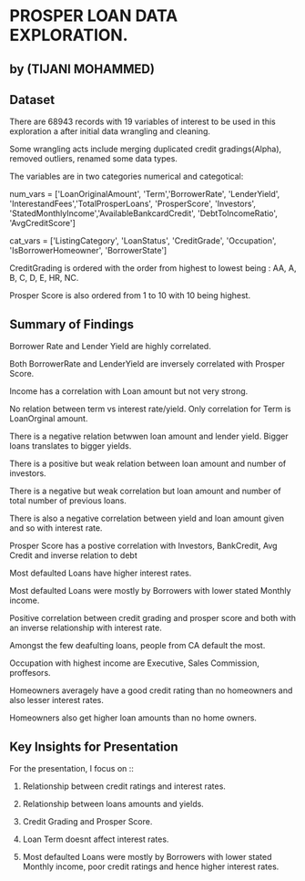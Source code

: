 # PROSPER LOAN DATA EXPLORATION.
## by (TIJANI MOHAMMED)


## Dataset

There are 68943 records with 19  variables of interest to be used in this exploration a after initial data wrangling and cleaning.

Some wrangling acts include merging duplicated credit gradings(Alpha), removed outliers, renamed some data types.

The variables are in two categories numerical and categotical:


num_vars = ['LoanOriginalAmount', 'Term','BorrowerRate', 'LenderYield', 'InterestandFees','TotalProsperLoans', 'ProsperScore', 'Investors', 'StatedMonthlyIncome','AvailableBankcardCredit', 'DebtToIncomeRatio', 'AvgCreditScore']


cat_vars = ['ListingCategory', 'LoanStatus',  'CreditGrade', 'Occupation', 'IsBorrowerHomeowner', 'BorrowerState']

CreditGrading is ordered with the order from highest to lowest being : AA, A, B, C, D, E, HR, NC.

Prosper Score is also ordered from 1 to 10 with 10 being highest.


##  Summary of Findings

Borrower Rate and Lender Yield are highly correlated.

Both BorrowerRate and LenderYield are inversely correlated with Prosper Score.

Income has a correlation with Loan amount but not very strong. 

No relation between term vs  interest rate/yield. Only correlation for Term is LoanOrginal amount.

There is a negative relation betwwen loan amount and lender yield. Bigger loans translates to bigger yields.

There is a positive but weak relation between loan amount and number of investors.

There is a negative but weak correlation but loan amount and number of total number of previous loans.

There is also a negative correlation between yield and loan amount given and so with interest rate. 

Prosper Score has a postive correlation with Investors, BankCredit, Avg Credit and inverse relation to debt 

Most defaulted Loans have higher interest rates. 

Most defaulted Loans were mostly by Borrowers with lower stated Monthly income.

Positive correlation between credit grading and prosper score and both with an inverse relationship with interest rate.

Amongst the few deafulting loans, people from CA default the most.

Occupation with highest income are Executive, Sales Commission, proffesors.

Homeowners averagely have a good credit rating than no homeowners and also lesser interest rates.

Homeowners also get higher loan amounts than no home owners.


## Key Insights for Presentation

For the presentation, I focus on ::

1. Relationship between credit ratings and interest  rates. 

2. Relationship between loans  amounts and  yields. 

3. Credit Grading and Prosper Score.

4. Loan Term doesnt affect interest rates.

5. Most defaulted Loans were mostly by Borrowers with lower stated Monthly income, poor credit ratings and  hence higher interest rates.
 

